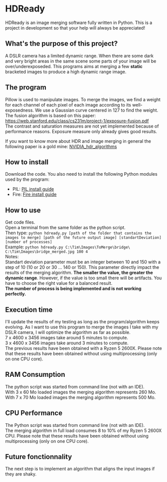 # HDReady
HDReady is an image merging software fully written in Python. This is a project in development so that your help will always be appreciated!

## What's the purpose of this project?

A DSLR camera has a limited dynamic range. When there are some dark and very bright areas in the same scene some parts of your image will be over/underexposeded. This programs aims at merging a few **static** bracketed images to produce a high dynamic range image.

## The program

Pillow is used to manipulate images.
To merge the images, we find a weight for each channel of each pixel of each image according to its well-exposedness. We use a Gaussian curve centered in 127 to find the weight. The fusion algorithm is based on this paper: https://web.stanford.edu/class/cs231m/project-1/exposure-fusion.pdf \
The contrast and saturation measures are not yet implemented because of performance reasons. Exposure measure only already gives good results.

If you want to know more about HDR and image merging in general the following paper is a gold mine: [NVIDIA_hdr_algorithms](https://research.nvidia.com/sites/default/files/publications/Gallo-Sen_StackBasedHDR_2016.pdf)

## How to install

Download the code. You also need to install the following Python modules used by the program:
- PIL: [PIL install guide](https://pillow.readthedocs.io/en/stable/installation.html)
- Fire: [Fire install guide](https://google.github.io/python-fire/guide/)

## How to use

Get code files.\
Open a terminal from the same folder as the python script.\
Then type: ```python hdready.py [path of the folder that contains the images to merge] [path of the future output image] [standartDeviation] [number of processes]```\
Example: ```python hdready.py C:\Tim\Images\ToMerge\bridge\ C:\Tim\Images\bridge_merged.jpg 100 4```\
Notes:\
Standart deviation parameter must be an integer between 10 and 150 with a step of 10 (10 or 20 or 30 ... 140 or 150). This parameter directly impact the results of the merging algorithm. **The smaller the value, the greater the dynamic range**. However, if the value is too small there will be artifacts. You have to choose the right value for a balanced result.\
**The number of process is being implemented and is not working perfectly.**

## Execution time

I'll update the results of my testing as long as the program/algorithm keeps evolving.
As I want to use this program to merge the images I take with my DSLR camera, I will optimize the algorithm as far as possible.\
7 x 4600 x 3456 images take around 5 minutes to compute.\
3 x 4600 x 3456 images take around 3 minutes to compute.\
The previous results have been obtained with a Ryzen 5 2600X.
Please note that these results have been obtained without using multiprocessing (only on one CPU core).

## RAM Consumption

The python script was started from command line (not with an IDE).\
With 3 x 60 Mo loaded images the merging algorithm represents 260 Mo.\
With 7 x 70 Mo loaded images the merging algorithm represents 500 Mo.

## CPU Performance

The Python script was started from command line (not with an IDE).\
The merging algorithm in full load consumes 8 to 10% of my Ryzen 5 2600X CPU.
Please note that these results have been obtained without using multiprocessing (only on one CPU core).

## Future fonctionnality

The next step is to implement an algorithm that aligns the input images if they are shaky.
